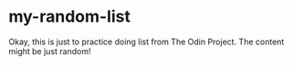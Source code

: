 # my-random-list

Okay, this is just to practice doing list from The Odin Project. The content might be just random!